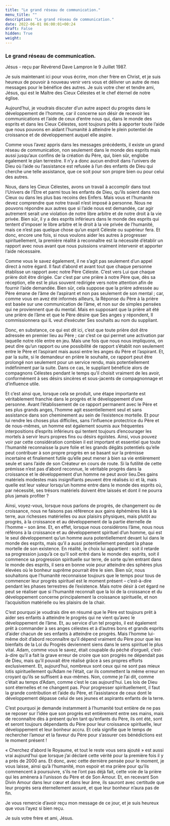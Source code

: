 ```yaml
---
title: "Le grand réseau de communication."
menu_title: ""
description: "Le grand réseau de communication."
date: 2022-06-01 06:00:01+00:24
draft: False
hidden: True
weight:
---
```

### Le grand réseau de communication.

Jésus - reçu par Révérend Dave Lampron le 9 Juillet 1987.

Je suis maintenant ici pour vous écrire, mon cher frère en Christ, et je suis heureux de pouvoir à nouveau venir vers vous et délivrer un autre de mes messages pour le bénéfice des autres. Je suis votre cher et tendre ami, Jésus, qui est le Maître des Cieux Célestes et le chef éternel de notre église.

Aujourd’hui, je voudrais discuter d’un autre aspect du progrès dans le développement de l’homme, car il concerne son désir de recevoir les communications et l’aide de ceux d’entre nous qui, dans le monde des esprits et dans les Cieux Célestes, sont toujours prêts à apporter toute l’aide que nous pouvons en aidant l’humanité à atteindre le plein potentiel de croissance et de développement auquel elle aspire.

Comme vous l’avez appris dans les messages précédents, il existe un grand réseau de communication, non seulement dans le monde des esprits mais aussi jusqu’aux confins de la création du Père, qui, bien sûr, englobe également le plan terrestre. Il n’y a donc aucun endroit dans l’univers de Dieu où l’aide ou l’assistance est refusée à l’un des enfants de Dieu qui cherche une telle assistance, que ce soit pour son propre bien ou pour celui des autres.

Nous, dans les Cieux Célestes, avons un travail à accomplir dans tout l’Univers de l’Être et parmi tous les enfants de Dieu, qu’ils soient dans nos Cieux ou dans les plus bas recoins des Enfers. Mais vous et l’humanité devez comprendre que notre travail n’est imposé à personne. Nous ne pouvons répondre aux autres que si l’aide nous est demandée, car agir autrement serait une violation de notre libre arbitre et de notre droit à la vie privée. Bien sûr, il y a des esprits inférieurs dans le monde des esprits qui tentent d’imposer le libre arbitre et le droit à la vie privée de l’humanité, mais ce n’est pas quelque chose qu’un esprit Céleste ou supérieur fera. Et donc, encore une fois, si nous voulons aider les autres à progresser spirituellement, la première réalité à reconnaître est la nécessité d’établir un rapport avec nous avant que nous puissions vraiment intervenir et apporter l’aide nécessaire.

Comme vous le savez également, il ne s’agit pas seulement d’un appel direct à notre égard. Il faut d’abord et avant tout que chaque personne établisse un rapport avec notre Père Céleste. C’est vers Lui que chaque prière doit être dirigée. Car c’est par une prière à notre Père que, dès sa réception, elle est le plus souvent redirigée vers notre attention afin de fournir l’aide demandée. Bien sûr, cela suppose que la prière adressée au Père émane de l’âme de l’aspirant et non pas seulement de son mental ; car, comme vous en avez été informés ailleurs, la Réponse du Père à la prière est basée sur une communication de l’âme, et non sur de simples pensées qui ne proviennent que du mental. Mais en supposant que la prière ait été une prière de l’âme et que le Père désire que Ses anges y répondent, Il commissionnera qui IL veut d’exécuter Ses souhaits au nom du suppliant.

Donc, en substance, ce qui est dit ici, c’est que toute prière doit être adressée en premier lieu au Père ; car c’est ce qui permet une activation par laquelle notre rôle entre en jeu. Mais une fois que nous nous impliquons, on peut dire qu’un rapport ou une possibilité de rapport s’établit non seulement entre le Père et l’aspirant mais aussi entre les anges du Père et l’aspirant. Et, par la suite, si le demandeur en prière le souhaite, ce rapport peut être prolongé non seulement pour un service rendu, mais potentiellement indéfiniment par la suite. Dans ce cas, le suppliant bénéficie alors de compagnons Célestes pendant le temps qu’il choisit vraiment de les avoir, conformément à ses désirs sincères et sous-jacents de compagnonnage et d’influence utile.

Et c’est ainsi que, lorsque cela se produit, une étape importante est véritablement franchie dans le progrès et le développement d’une personne. Avant l’établissement de ce rapport permanent avec le Père et ses plus grands anges, l’homme agit essentiellement seul et sans assistance dans son cheminement au sein de l’existence mortelle. Et pour lui rendre les choses plus difficiles, sans l’influence protectrice du Père et de nous-mêmes, un homme est également soumis aux fréquentes interpositions d’esprits inférieurs qui tentent toujours d’encourager les mortels à servir leurs propres fins ou désirs égoïstes. Ainsi, vous pouvez voir par cette considération combien il est important et essentiel que toute l’humanité reconnaisse la pure folie et les grands dégâts potentiels qu’elle peut contribuer à son propre progrès en se basant sur la prémisse incertaine et finalement futile qu’elle peut mener à bien sa vie entièrement seule et sans l’aide de son Créateur en cours de route. Si la futilité de cette prémisse n’est pas d’abord reconnue, le véritable progrès dans la croissance et le développement d’un homme ne peut avoir lieu.Des gains matériels modestes mais insignifiants peuvent être réalisés ici et là, mais quelle est leur valeur lorsqu’un homme entre dans le monde des esprits où, par nécessité, ses trésors matériels doivent être laissés et dont il ne pourra plus jamais profiter ?

Ainsi, voyez-vous, lorsque nous parlons de progrès, de changement ou de croissance, nous ne faisons pas référence aux gains éphémères liés à la terre, aux richesses matérielles ou aux plaisirs physiques, mais plutôt au progrès, à la croissance et au développement de la partie éternelle de l’homme – son âme. Et, en effet, lorsque nous considérons l’âme, nous nous référons à la croissance et au développement spirituel d’un homme, qui est le seul développement qu’un homme aura potentiellement devant lui dans le monde des esprits, mais qu’il a aussi potentiellement pendant la phase mortelle de son existence. En réalité, le choix lui appartient : soit il retarde sa progression jusqu’à ce qu’il soit entré dans le monde des esprits, soit il commence sa progression spirituelle sur terre, de sorte qu’en entrant dans le monde des esprits, il sera en bonne voie pour atteindre des sphères plus élevées où le bonheur suprême pourrait être le sien. Bien sûr, nous souhaitons que l’humanité reconnaisse toujours que le temps pour tous de commencer leur progrès spirituel est le moment présent – c’est-à-dire pendant les phases terrestres de l’existence. Mais notre désir à cet égard ne peut se réaliser que si l’humanité reconnaît que la loi de la croissance et du développement concerne principalement la croissance spirituelle, et non l’acquisition matérielle ou les plaisirs de la chair.

C’est pourquoi je voudrais dire en résumé que le Père est toujours prêt à aider ses enfants à atteindre le progrès qui ne vient qu’avec le développement de l’âme. Et, au service d’un tel progrès, il est également prêt à commander à ses anges célestes et à d’autres bons et grands esprits d’aider chacun de ses enfants à atteindre ce progrès. Mais l’homme lui-même doit d’abord reconnaître qu’il dépend vraiment du Père pour que les bienfaits de la Loi du Progrès deviennent siens dans le sens spirituel le plus vital. Adam, comme vous le savez, était coupable du péché d’orgueil, c’est-à-dire qu’il a fait la grave erreur de croire que son progrès ne dépendait pas de Dieu, mais qu’il pouvait être réalisé grâce à ses propres efforts exclusivement. Et, aujourd’hui, nombreux sont ceux qui ne sont pas mieux lotis spirituellement qu’Adam ne l’était, car ils commettent la même erreur en croyant qu’ils se suffisent à eux-mêmes. Non, comme je l’ai dit, comme c’était au temps d’Adam, comme c’est le cas aujourd’hui. Les lois de Dieu sont éternelles et ne changent pas. Pour progresser spirituellement, il faut la grande contribution et l’aide du Père, et l’assistance de ceux dont le développement dépasse celui de ses jeunes et aspirants enfants de la terre.

C’est pourquoi je demande instamment à l’humanité tout entière de ne pas se reposer sur l’idée que son progrès est entièrement entre ses mains, mais de reconnaître dès à présent qu’en tant qu’enfants du Père, ils ont été, sont et seront toujours dépendants du Père pour leur croissance spirituelle, leur développement et leur bonheur accru. Et cela signifie que le temps de rechercher l’amour et la faveur du Père pour s’assurer ces bénédictions est le moment présent !

« Cherchez d’abord le Royaume, et tout le reste vous sera ajouté » est aussi vrai aujourd’hui que lorsque j’ai déclaré cette vérité pour la première fois il y a près de 2000 ans. Et donc, avec cette dernière pensée pour le moment, je vous laisse, ainsi qu’à l’humanité, mon espoir et ma prière pour qu’ils commencent à poursuivre, s’ils ne l’ont pas déjà fait, cette voie de la prière qui les amènera à l’unisson du Père et de Son Amour. Et, en recevant Son Divin Amour dans leur cœur et dans leur âme, ils sauront avec certitude que leur progrès sera éternellement assuré, et que leur bonheur n’aura pas de fin.

Je vous remercie d’avoir reçu mon message de ce jour, et je suis heureux que vous l’ayez si bien reçu.

Je suis votre frère et ami, Jésus.